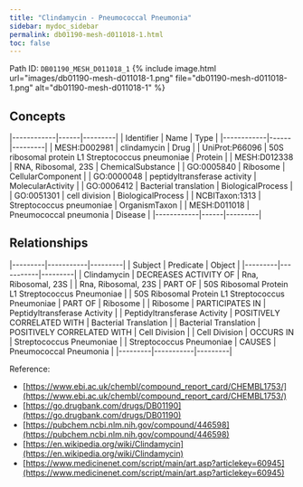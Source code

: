 ```yaml
---
title: "Clindamycin - Pneumococcal Pneumonia"
sidebar: mydoc_sidebar
permalink: db01190-mesh-d011018-1.html
toc: false 
---
```



Path ID: `DB01190_MESH_D011018_1`
{% include image.html url="images/db01190-mesh-d011018-1.png" file="db01190-mesh-d011018-1.png" alt="db01190-mesh-d011018-1" %}

## Concepts

|------------|------|---------|
| Identifier | Name | Type    |
|------------|------|---------|
| MESH:D002981 | clindamycin | Drug |
| UniProt:P66096 | 50S ribosomal protein L1 Streptococcus pneumoniae | Protein |
| MESH:D012338 | RNA, Ribosomal, 23S | ChemicalSubstance |
| GO:0005840 | Ribosome | CellularComponent |
| GO:0000048 | peptidyltransferase activity | MolecularActivity |
| GO:0006412 | Bacterial translation | BiologicalProcess |
| GO:0051301 | cell division | BiologicalProcess |
| NCBITaxon:1313 | Streptococcus pneumoniae | OrganismTaxon |
| MESH:D011018 | Pneumococcal pneumonia | Disease |
|------------|------|---------|

## Relationships

|---------|-----------|---------|
| Subject | Predicate | Object  |
|---------|-----------|---------|
| Clindamycin | DECREASES ACTIVITY OF | Rna, Ribosomal, 23S |
| Rna, Ribosomal, 23S | PART OF | 50S Ribosomal Protein L1 Streptococcus Pneumoniae |
| 50S Ribosomal Protein L1 Streptococcus Pneumoniae | PART OF | Ribosome |
| Ribosome | PARTICIPATES IN | Peptidyltransferase Activity |
| Peptidyltransferase Activity | POSITIVELY CORRELATED WITH | Bacterial Translation |
| Bacterial Translation | POSITIVELY CORRELATED WITH | Cell Division |
| Cell Division | OCCURS IN | Streptococcus Pneumoniae |
| Streptococcus Pneumoniae | CAUSES | Pneumococcal Pneumonia |
|---------|-----------|---------|

Reference: 
  - [https://www.ebi.ac.uk/chembl/compound_report_card/CHEMBL1753/](https://www.ebi.ac.uk/chembl/compound_report_card/CHEMBL1753/)
  - [https://go.drugbank.com/drugs/DB01190](https://go.drugbank.com/drugs/DB01190)
  - [https://pubchem.ncbi.nlm.nih.gov/compound/446598](https://pubchem.ncbi.nlm.nih.gov/compound/446598)
  - [https://en.wikipedia.org/wiki/Clindamycin](https://en.wikipedia.org/wiki/Clindamycin)
  - [https://www.medicinenet.com/script/main/art.asp?articlekey=60945](https://www.medicinenet.com/script/main/art.asp?articlekey=60945)
